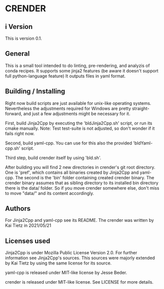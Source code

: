 CRENDER
=======
i
Version
-------

This is version 0.1.

General
-------

This is a small tool intended to do linting, pre-rendering, and analyzis of conda recipes.
It supports some jinja2 features (be aware it doesn't support full python-language feature)
It outputs files in yaml format.

Building / Installing
---------------------

Right now build scripts are just available for unix-like operating systems.  Nevertheless the
adjustments required for Windows are pretty straight-forward, and just a few adjustments might
be necessary for it.

First, build Jinja2Cpp by executing the 'bldJinja2Cpp.sh' script, or run its cmake manually.
Note: Test test-suite is not adjusted, so don't wonder if it fails right now.

Second, build yaml-cpp.  You can use for this also the provided 'bldYaml-cpp.sh' script.

Third step, build crender itself by using 'bld.sh'.

After building you will find 2 new directories in crender's git root directory.  One is 'pref',
which contains all binaries created by Jinja2Cpp and yaml-cpp. The second is the 'bin' folder
containing created crender binary.
The crender binary assumes that as sibling directory to its installed bin directory there is the data/ folder.
So if you move crender somewhere else, don't miss to move "data/" and its content accordingly.

Authors
-------

For Jinja2Cpp and yaml-cpp see its README.
The crender was written by Kai Tietz in 2021/05/21

Licenses used
-------------

Jinja2Cpp is under Mozilla Public License Version 2.0.  For further information see Jinja2Cpp's sources.
This sources were majorly extended by Kai Tietz by using the same license for its source.

yaml-cpp is released under MIT-like license by Jesse Beder.

crender is released under MIT-like license. See LICENSE for more details.


